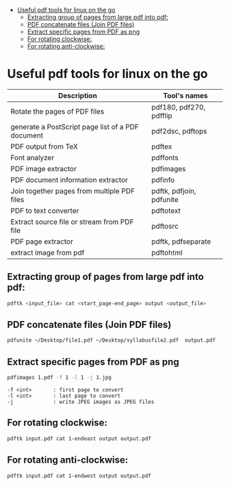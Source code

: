 <!--ts-->
* [Useful pdf tools for linux on the go](#useful-pdf-tools-for-linux-on-the-go)
   * [Extracting group of pages from large pdf into pdf:](#extracting-group-of-pages-from-large-pdf-into-pdf)
   * [PDF concatenate files (Join PDF files)](#pdf-concatenate-files-join-pdf-files)
   * [Extract specific pages from PDF as png](#extract-specific-pages-from-pdf-as-png)
   * [For rotating clockwise:](#for-rotating-clockwise)
   * [For rotating anti-clockwise:](#for-rotating-anti-clockwise)

<!-- Created by https://github.com/ekalinin/github-markdown-toc -->
<!-- Added by: gil_diy, at: Mon 15 May 2023 07:03:09 AM IDT -->

<!--te-->

# Useful pdf tools for linux on the go

Description | Tool's names
------------------------------------|-----
Rotate the pages of PDF files | pdf180, pdf270, pdfflip
generate a PostScript page list of a PDF document | pdf2dsc, pdftops
PDF output from TeX | pdftex
Font analyzer | pdffonts
PDF image extractor | pdfimages
PDF document information extractor  | pdfinfo
Join together pages from multiple PDF files | pdftk, pdfjoin, pdfunite
PDF to text converter | pdftotext
Extract source file or stream from PDF file | pdftosrc
PDF page extractor | pdftk, pdfseparate
extract image from pdf | pdftohtml



## Extracting group of pages from large pdf into pdf:

```bash
pdftk <input_file> cat <start_page-end_page> output <output_file>
```

## PDF concatenate files (Join PDF files)
```bash
pdfunite ~/Desktop/file1.pdf ~/Desktop/syllabusfile2.pdf  output.pdf 
```

## Extract specific pages from PDF as png

```bash
pdfimages 1.pdf -f 1 -l 1 -j 1.jpg
```

```
-f <int>       : first page to convert
-l <int>       : last page to convert
-j             : write JPEG images as JPEG files
```

## For rotating clockwise:

```bash
pdftk input.pdf cat 1-endeast output output.pdf
````

## For rotating anti-clockwise:

```bash
pdftk input.pdf cat 1-endwest output output.pdf
```